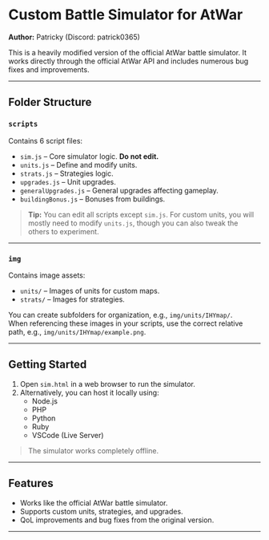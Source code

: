 # Custom Battle Simulator for AtWar

**Author:** Patricky (Discord: patrick0365)

This is a heavily modified version of the official AtWar battle simulator. It works directly through the official AtWar API and includes numerous bug fixes and improvements.

---

## Folder Structure

### `scripts`
Contains 6 script files:

- `sim.js` – Core simulator logic. **Do not edit.**
- `units.js` – Define and modify units.
- `strats.js` – Strategies logic.
- `upgrades.js` – Unit upgrades.
- `generalUpgrades.js` – General upgrades affecting gameplay.
- `buildingBonus.js` – Bonuses from buildings.

> **Tip:** You can edit all scripts except `sim.js`. For custom units, you will mostly need to modify `units.js`, though you can also tweak the others to experiment.

---

### `img`
Contains image assets:

- `units/` – Images of units for custom maps.
- `strats/` – Images for strategies.

You can create subfolders for organization, e.g., `img/units/IHYmap/`.  
When referencing these images in your scripts, use the correct relative path, e.g., `img/units/IHYmap/example.png`.

---

## Getting Started

1. Open `sim.html` in a web browser to run the simulator.  
2. Alternatively, you can host it locally using:
   - Node.js
   - PHP
   - Python
   - Ruby
   - VSCode (Live Server)

> The simulator works completely offline.

---

## Features

- Works like the official AtWar battle simulator.  
- Supports custom units, strategies, and upgrades.  
- QoL improvements and bug fixes from the original version.  

---
